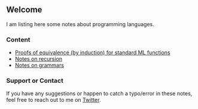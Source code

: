 ## Welcome

I am listing here some notes about programming languages.

### Content

* [Proofs of equivalence (by induction) for standard ML functions](standard-ml-function-equivalence.html) 
* [Notes on recursion](recursion.html) 
* [Notes on grammars](grammars.html) 

### Support or Contact

If you have any suggestions or happen to catch a typo/error in
these notes, feel free to reach out to me
on [Twitter](https://twitter.com/NicolasPapernot).
